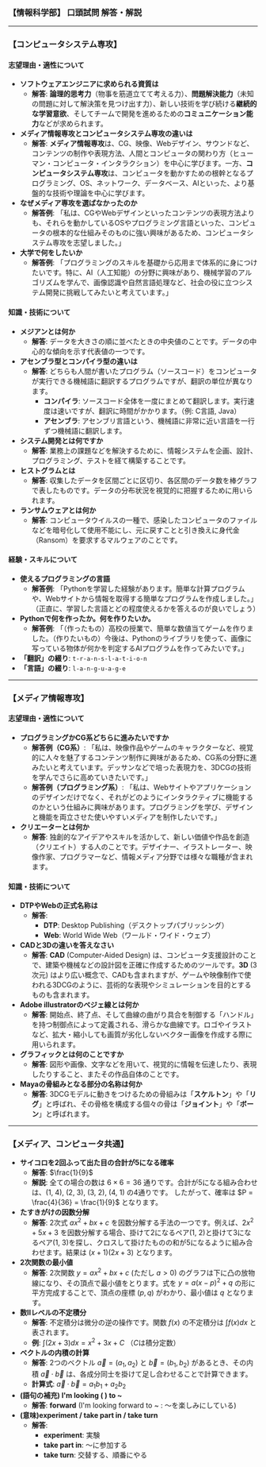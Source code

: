 
### 【情報科学部】 口頭試問 解答・解説

---

### 【コンピュータシステム専攻】

#### **志望理由・適性について**

*   **ソフトウェアエンジニアに求められる資質は**
    *   **解答**: **論理的思考力**（物事を筋道立てて考える力）、**問題解決能力**（未知の問題に対して解決策を見つけ出す力）、新しい技術を学び続ける**継続的な学習意欲**、そしてチームで開発を進めるための**コミュニケーション能力**などが求められます。
*   **メディア情報専攻とコンピュータシステム専攻の違いは**
    *   **解答**: **メディア情報専攻**は、CG、映像、Webデザイン、サウンドなど、コンテンツの制作や表現方法、人間とコンピュータの関わり方（ヒューマン・コンピュータ・インタラクション）を中心に学びます。一方、**コンピュータシステム専攻**は、コンピュータを動かすための根幹となるプログラミング、OS、ネットワーク、データベース、AIといった、より基盤的な技術や理論を中心に学びます。
*   **なぜメディア専攻を選ばなかったのか**
    *   **解答例**: 「私は、CGやWebデザインといったコンテンツの表現方法よりも、それらを動かしているOSやプログラミング言語といった、コンピュータの根本的な仕組みそのものに強い興味があるため、コンピュータシステム専攻を志望しました。」
*   **大学で何をしたいか**
    *   **解答例**: 「プログラミングのスキルを基礎から応用まで体系的に身につけたいです。特に、AI（人工知能）の分野に興味があり、機械学習のアルゴリズムを学んで、画像認識や自然言語処理など、社会の役に立つシステム開発に挑戦してみたいと考えています。」

#### **知識・技術について**

*   **メジアンとは何か**
    *   **解答**: データを大きさの順に並べたときの中央値のことです。データの中心的な傾向を示す代表値の一つです。
*   **アセンブラ型とコンパイラ型の違いは**
    *   **解答**: どちらも人間が書いたプログラム（ソースコード）をコンピュータが実行できる機械語に翻訳するプログラムですが、翻訳の単位が異なります。
        *   **コンパイラ**: ソースコード全体を一度にまとめて翻訳します。実行速度は速いですが、翻訳に時間がかかります。（例: C言語, Java）
        *   **アセンブラ**: アセンブリ言語という、機械語に非常に近い言語を一行ずつ機械語に翻訳します。
*   **システム開発とは何ですか**
    *   **解答**: 業務上の課題などを解決するために、情報システムを企画、設計、プログラミング、テストを経て構築することです。
*   **ヒストグラムとは**
    *   **解答**: 収集したデータを区間ごとに区切り、各区間のデータ数を棒グラフで表したものです。データの分布状況を視覚的に把握するために用いられます。
*   **ランサムウェアとは何か**
    *   **解答**: コンピュータウイルスの一種で、感染したコンピュータのファイルなどを暗号化して使用不能にし、元に戻すことと引き換えに身代金（Ransom）を要求するマルウェアのことです。

#### **経験・スキルについて**

*   **使えるプログラミングの言語**
    *   **解答例**: 「Pythonを学習した経験があります。簡単な計算プログラムや、Webサイトから情報を取得する簡単なプログラムを作成しました。」（正直に、学習した言語とどの程度使えるかを答えるのが良いでしょう）
*   **Pythonで何を作ったか。何を作りたいか。**
    *   **解答例**: 「（作ったもの）高校の授業で、簡単な数値当てゲームを作りました。（作りたいもの）今後は、Pythonのライブラリを使って、画像に写っている物体が何かを判定するAIプログラムを作ってみたいです。」
*   **「翻訳」の綴り**: `t-r-a-n-s-l-a-t-i-o-n`
*   **「言語」の綴り**: `l-a-n-g-u-a-g-e`

---

### 【メディア情報専攻】

#### **志望理由・適性について**

*   **プログラミングかCG系どちらに進みたいですか**
    *   **解答例（CG系）**: 「私は、映像作品やゲームのキャラクターなど、視覚的に人々を魅了するコンテンツ制作に興味があるため、CG系の分野に進みたいと考えています。デッサンなどで培った表現力を、3DCGの技術を学んでさらに高めていきたいです。」
    *   **解答例（プログラミング系）**: 「私は、Webサイトやアプリケーションのデザインだけでなく、それがどのようにインタラクティブに機能するのかという仕組みに興味があります。プログラミングを学び、デザインと機能を両立させた使いやすいメディアを制作したいです。」
*   **クリエーターとは何か**
    *   **解答**: 独創的なアイデアやスキルを活かして、新しい価値や作品を創造（クリエイト）する人のことです。デザイナー、イラストレーター、映像作家、プログラマーなど、情報メディア分野では様々な職種が含まれます。

#### **知識・技術について**

*   **DTPやWebの正式名称は**
    *   **解答**:
        *   **DTP**: Desktop Publishing（デスクトップパブリッシング）
        *   **Web**: World Wide Web（ワールド・ワイド・ウェブ）
*   **CADと3Dの違いを答えなさい**
    *   **解答**: **CAD** (Computer-Aided Design) は、コンピュータ支援設計のことで、建築や機械などの設計図を正確に作成するためのツールです。**3D** (3次元) はより広い概念で、CADも含まれますが、ゲームや映像制作で使われる3DCGのように、芸術的な表現やシミュレーションを目的とするものも含まれます。
*   **Adobe illustratorのベジェ線とは何か**
    *   **解答**: 開始点、終了点、そして曲線の曲がり具合を制御する「ハンドル」を持つ制御点によって定義される、滑らかな曲線です。ロゴやイラストなど、拡大・縮小しても画質が劣化しないベクター画像を作成する際に用いられます。
*   **グラフィックとは何のことですか**
    *   **解答**: 図形や画像、文字などを用いて、視覚的に情報を伝達したり、表現したりすること、またその作品自体のことです。
*   **Mayaの骨組みとなる部分の名称は何か**
    *   **解答**: 3DCGモデルに動きをつけるための骨組みは「**スケルトン**」や「**リグ**」と呼ばれ、その骨格を構成する個々の骨は「**ジョイント**」や「**ボーン**」と呼ばれます。

---

### 【メディア、コンピュータ共通】

*   **サイコロを2回ふって出た目の合計が5になる確率**
    *   **解答**: $\frac{1}{9}$
    *   **解説**: 全ての場合の数は $6 \times 6 = 36$ 通りです。合計が5になる組み合わせは、(1, 4), (2, 3), (3, 2), (4, 1) の4通りです。
        したがって、確率は $P = \frac{4}{36} = \frac{1}{9}$ となります。
*   **たすきがけの因数分解**
    *   **解答**: 2次式 $ax^2 + bx + c$ を因数分解する手法の一つです。例えば、$2x^2 + 5x + 3$ を因数分解する場合、掛けて$2$になるペア(1, 2)と掛けて$3$になるペア(1, 3)を探し、クロスして掛けたものの和が$5$になるように組み合わせます。結果は $(x+1)(2x+3)$ となります。
*   **2次関数の最小値**
    *   **解答**: 2次関数 $y = ax^2 + bx + c$ (ただし $a>0$) のグラフは下に凸の放物線になり、その頂点で最小値をとります。式を $y = a(x-p)^2 + q$ の形に平方完成することで、頂点の座標 $(p, q)$ がわかり、最小値は $q$ となります。
*   **数IIレベルの不定積分**
    *   **解答**: 不定積分は微分の逆の操作です。関数 $f(x)$ の不定積分は $\int f(x) dx$ と表されます。
    *   **例**: $\int (2x + 3) dx = x^2 + 3x + C$ （$C$は積分定数）
*   **ベクトルの内積の計算**
    *   **解答**: 2つのベクトル $\vec{a} = (a_1, a_2)$ と $\vec{b} = (b_1, b_2)$ があるとき、その内積 $\vec{a} \cdot \vec{b}$ は、各成分同士を掛けて足し合わせることで計算できます。
    *   **計算式**: $\vec{a} \cdot \vec{b} = a_1 b_1 + a_2 b_2$
*   **(語句の補充) I'm looking ( ) to ~**
    *   **解答**: **forward** (I'm looking forward to ~ : ～を楽しみにしている)
*   **(意味)experiment / take part in / take turn**
    *   **解答**:
        *   **experiment**: 実験
        *   **take part in**: ～に参加する
        *   **take turn**: 交替する、順番にやる